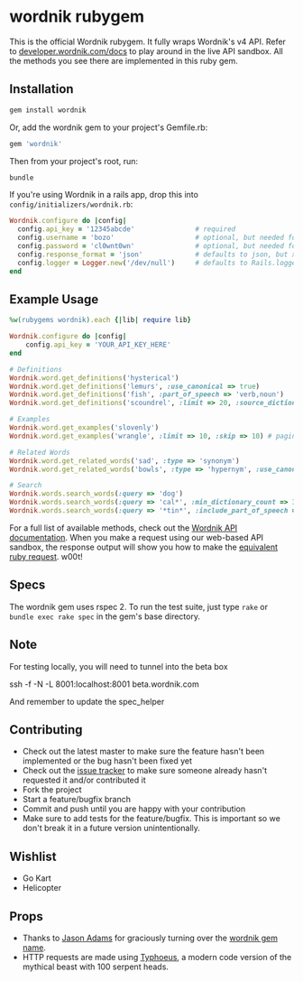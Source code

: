 wordnik rubygem
===============

This is the official Wordnik rubygem. It fully wraps Wordnik's v4 API. Refer to 
[developer.wordnik.com/docs](http://developer.wordnik.com/docs) to play around 
in the live API sandbox. All the methods you see there are implemented in this 
ruby gem.

Installation
------------

```bash
gem install wordnik
```

Or, add the wordnik gem to your project's Gemfile.rb:

```ruby
gem 'wordnik'
```

Then from your project's root, run:

```bash
bundle
```

If you're using Wordnik in a rails app, drop this into `config/initializers/wordnik.rb`:

```ruby
Wordnik.configure do |config|
  config.api_key = '12345abcde'               # required
  config.username = 'bozo'                    # optional, but needed for user-related functions
  config.password = 'cl0wnt0wn'               # optional, but needed for user-related functions
  config.response_format = 'json'             # defaults to json, but xml is also supported
  config.logger = Logger.new('/dev/null')     # defaults to Rails.logger or Logger.new(STDOUT). Set to Logger.new('/dev/null') to disable logging.
end
```

Example Usage
-------------

```ruby
%w(rubygems wordnik).each {|lib| require lib}

Wordnik.configure do |config|
	config.api_key = 'YOUR_API_KEY_HERE'
end

# Definitions
Wordnik.word.get_definitions('hysterical')
Wordnik.word.get_definitions('lemurs', :use_canonical => true)
Wordnik.word.get_definitions('fish', :part_of_speech => 'verb,noun')
Wordnik.word.get_definitions('scoundrel', :limit => 20, :source_dictionaries => "ahd,wiktionary,wordnet")

# Examples
Wordnik.word.get_examples('slovenly')
Wordnik.word.get_examples('wrangle', :limit => 10, :skip => 10) # pagination

# Related Words
Wordnik.word.get_related_words('sad', :type => 'synonym')
Wordnik.word.get_related_words('bowls', :type => 'hypernym', :use_canonical => true)

# Search
Wordnik.words.search_words(:query => 'dog')
Wordnik.words.search_words(:query => 'cal*', :min_dictionary_count => 3)
Wordnik.words.search_words(:query => '*tin*', :include_part_of_speech => 'verb', :min_length => 5, :max_length => 20)

```

For a full list of available methods, check out the [Wordnik API documentation](http://developer.wordnik.com/docs).
When you make a request using our web-based API sandbox, the response output will show you how to make the 
[equivalent ruby request](http://cl.ly/9FQY). w00t!

Specs
-----

The wordnik gem uses rspec 2. To run the test suite, just type `rake` or `bundle exec rake spec` in the gem's base directory.

Note
----
For testing locally, you will need to tunnel into the beta box

  ssh -f -N -L 8001:localhost:8001 beta.wordnik.com

And remember to update the spec_helper
	
Contributing
------------

* Check out the latest master to make sure the feature hasn't been implemented or the bug hasn't been fixed yet
* Check out the [issue tracker](http://github.com/wordnik/wordnik-ruby/issues) to make sure someone already hasn't requested it and/or contributed it
* Fork the project
* Start a feature/bugfix branch
* Commit and push until you are happy with your contribution
* Make sure to add tests for the feature/bugfix. This is important so we don't break it in a future version unintentionally.

Wishlist
--------

* Go Kart
* Helicopter

Props
-----

* Thanks to [Jason Adams](http://twitter.com/#!/ealdent) for graciously turning 
	over the [wordnik gem name](https://rubygems.org/gems/wordnik).
* HTTP requests are made using [Typhoeus](https://github.com/dbalatero/typhoeus), 
	a modern code version of the mythical beast with 100 serpent heads.